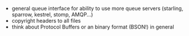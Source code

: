 * general queue interface for ability to use more queue servers (starling, sparrow, kestrel, stomp, AMQP...)
* copyright headers to all files
* think about Protocol Buffers or an binary format (BSON!) in general
